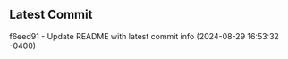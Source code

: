 
## Latest Commit
f6eed91 - Update README with latest commit info (2024-08-29 16:53:32 -0400) <Yunxi-Zhou>
